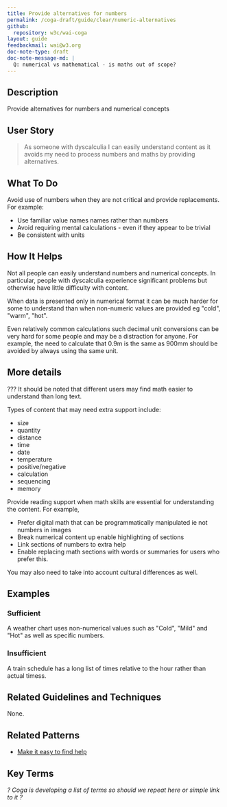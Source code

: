 ```yaml
---
title: Provide alternatives for numbers
permalink: /coga-draft/guide/clear/numeric-alternatives
github:
  repository: w3c/wai-coga
layout: guide
feedbackmail: wai@w3.org
doc-note-type: draft
doc-note-message-md: |
  Q: numerical vs mathematical - is maths out of scope?
---
```


## Description

Provide alternatives for numbers and numerical concepts

## User Story

<blockquote class="pull">As someone with dyscalculia I can easily understand content as it avoids my need to process numbers and maths by providing alternatives.</blockquote>

## What To Do

Avoid use of numbers when they are not critical and provide replacements. For example:

- Use familiar value names names rather than numbers
- Avoid requiring mental calculations - even if they appear to be trivial
- Be consistent with units

## How It Helps

Not all people can easily understand numbers and numerical concepts. In particular, people with dyscalculia experience significant problems but otherwise have little difficulty with content.

When data is presented only in numerical format it can be much harder for some to understand than when non-numeric values are provided eg "cold", "warm", "hot".

Even relatively common calculations such decimal unit conversions can be very hard for some people and may be a distraction for anyone. For example, the need to calculate that 0.9m is the same as 900mm should be avoided by always using tha same unit.

## More details

??? It should be noted that different users may find math easier to understand than long text.

Types of content that may need extra support include:

- size
- quantity
- distance
- time
- date
- temperature
- positive/negative
- calculation
- sequencing
- memory

Provide reading support when math skills are essential for understanding the content. For example,

- Prefer digital math that can be programmatically manipulated ie not numbers in images
- Break numerical content up enable highlighting of sections
- Link sections of numbers to extra help
- Enable replacing math sections with words or summaries for users who prefer this.

You may also need to take into account cultural differences as well.

## Examples

### Sufficient

A weather chart uses non-numerical values such as "Cold", "Mild" and "Hot" as well as specific numbers.

### Insufficient

A train schedule has a long list of times relative to the hour rather than actual timess.

## Related Guidelines and Techniques

None.

## Related Patterns

- [Make it easy to find help](../helpful/help-feedback)

## Key Terms

_? Coga is developing a list of terms so should we repeat here or simple link to it ?_
